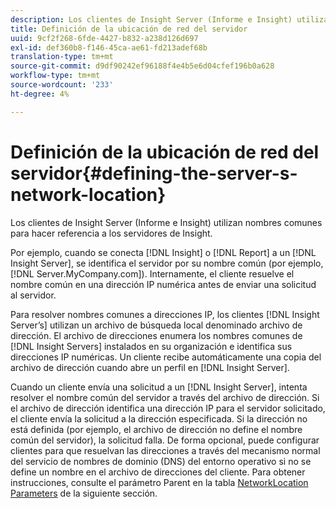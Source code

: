 ```yaml
---
description: Los clientes de Insight Server (Informe e Insight) utilizan nombres comunes para hacer referencia a los servidores de Insight.
title: Definición de la ubicación de red del servidor
uuid: 9cf2f268-6fde-4427-b832-a238d126d697
exl-id: def360b8-f146-45ca-ae61-fd213adef68b
translation-type: tm+mt
source-git-commit: d9df90242ef96188f4e4b5e6d04cfef196b0a628
workflow-type: tm+mt
source-wordcount: '233'
ht-degree: 4%

---
```


# Definición de la ubicación de red del servidor{#defining-the-server-s-network-location}

Los clientes de Insight Server (Informe e Insight) utilizan nombres comunes para hacer referencia a los servidores de Insight.

Por ejemplo, cuando se conecta [!DNL Insight] o [!DNL Report] a un [!DNL Insight Server], se identifica el servidor por su nombre común (por ejemplo, [!DNL Server.MyCompany.com]). Internamente, el cliente resuelve el nombre común en una dirección IP numérica antes de enviar una solicitud al servidor.

Para resolver nombres comunes a direcciones IP, los clientes [!DNL Insight Server’s] utilizan un archivo de búsqueda local denominado archivo de dirección. El archivo de direcciones enumera los nombres comunes de [!DNL Insight Servers] instalados en su organización e identifica sus direcciones IP numéricas. Un cliente recibe automáticamente una copia del archivo de dirección cuando abre un perfil en [!DNL Insight Server].

Cuando un cliente envía una solicitud a un [!DNL Insight Server], intenta resolver el nombre común del servidor a través del archivo de dirección. Si el archivo de dirección identifica una dirección IP para el servidor solicitado, el cliente envía la solicitud a la dirección especificada. Si la dirección no está definida (por ejemplo, el archivo de dirección no define el nombre común del servidor), la solicitud falla. De forma opcional, puede configurar clientes para que resuelvan las direcciones a través del mecanismo normal del servicio de nombres de dominio (DNS) del entorno operativo si no se define un nombre en el archivo de direcciones del cliente. Para obtener instrucciones, consulte el parámetro Parent en la tabla [NetworkLocation Parameters](../../../../../home/c-inst-svr/c-install-ins-svr/t-install-proc-inst-svr-dpu/c-svrs-ntwk-loc/c-ntwk-loc.md#concept-18587827cbd24805801caa86bc816e05) de la siguiente sección.
